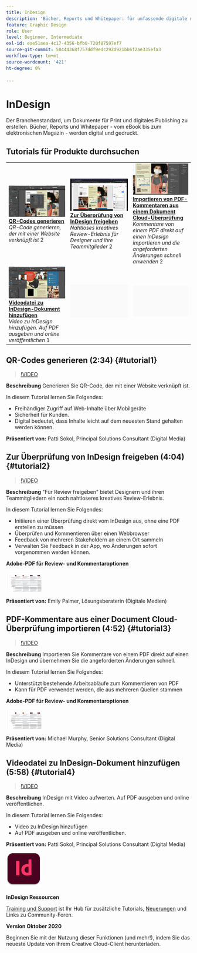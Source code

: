 ```yaml
---
title: InDesign
description: 'Bücher, Reports und Whitepaper: für umfassende digitale und Print-Erlebnisse wie eBooks, elektronische Magazine und Broschüren'
feature: Graphic Design
role: User
level: Beginner, Intermediate
exl-id: eae51aea-4c17-4356-bfb0-720f87597ef7
source-git-commit: 58444368f757ddf9edc292d921bb6f2ae335efa3
workflow-type: tm+mt
source-wordcount: '421'
ht-degree: 0%

---
```


# InDesign

Der Branchenstandard, um Dokumente für Print und digitales Publishing zu erstellen. Bücher, Reports und Whitepaper - vom eBook bis zum elektronischen Magazin - werden digital und gedruckt.

## Tutorials für Produkte durchsuchen

<table style="table-layout:fixed">
<tr>
 <td>
    <a href="indesign.md#tutorial1">
        <img alt="QR-Codes generieren" src="../assets/InDesign_qrCodes_sokol_thumbnail.jpg" />
    </a>
    <div>
    <a href="indesign.md#tutorial1"><strong>QR-Codes generieren</strong></a>
    </div>
    <em>QR-Code generieren, der mit einer Website verknüpft ist</em>
    2<br>
  </td>
  <td>
   <a href="indesign.md#tutorial2">
      <img alt="Zur Überprüfung von InDesign freigeben" src="../assets/indesign_shareforreview_palmer_thumbnail.jpg" />
   </a>
    <div>
   <a href="indesign.md#tutorial2"><strong>Zur Überprüfung von InDesign freigeben</strong></a>
    </div>
    <em>Nahtloses kreatives Review-Erlebnis für Designer und ihre Teammitglieder</em>
    2<br>
  </td>
  <td>
    <a href="indesign.md#tutorial3">
        <img alt="PDF-Kommentare aus einem Dokument importieren 
Cloud-Überprüfung" src="../assets/indesign_pdfcomments_murphy_thumbnail.jpg" />
    </a>
    <div>
    <a href="indesign.md#tutorial3"><strong>Importieren von PDF-Kommentaren aus einem Dokument 
Cloud-Überprüfung</strong></a>
    </div>
    <em>Kommentare von einem PDF direkt auf einen InDesign importieren und die angeforderten Änderungen schnell anwenden</em>
    2<br>
  </td>
</tr>
<tr>
<td>
   <a href="indesign.md#tutorial4">
      <img alt="Videodatei zu InDesign-Dokument hinzufügen" src="../assets/indesign_video_sokol_thumbnail.jpg" />
   </a>
    <div>
   <a href="indesign.md#tutorial4"><strong>Videodatei zu InDesign-Dokument hinzufügen</strong></a>
    </div>
    <em>Video zu InDesign hinzufügen. Auf PDF ausgeben und online veröffentlichen</em>
    1<br>
  </td>
 <td>
    <img alt="Spacer" src="../assets/Gray_thumbnail.png" />
    <div>
    <br>
 </td>
 <td>
    <img alt="Spacer" src="../assets/Gray_thumbnail.png" />
    <div>
    <br>
 </td>
</tr>
</table>

## QR-Codes generieren (2:34) {#tutorial1}

>[!VIDEO](https://video.tv.adobe.com/v/326818?hidetitle=true)

**Beschreibung**
Generieren Sie QR-Code, der mit einer Website verknüpft ist.

In diesem Tutorial lernen Sie Folgendes:
* Freihändiger Zugriff auf Web-Inhalte über Mobilgeräte
* Sicherheit für Kunden.
* Digital bedeutet, dass Inhalte leicht auf dem neuesten Stand gehalten werden können.

**Präsentiert von:**
Patti Sokol, Principal Solutions Consultant (Digital Media)

## Zur Überprüfung von InDesign freigeben (4:04) {#tutorial2}

>[!VIDEO](https://video.tv.adobe.com/v/326824?hidetitle=true)

**Beschreibung**
&quot;Für Review freigeben&quot; bietet Designern und ihren Teammitgliedern ein noch nahtloseres kreatives Review-Erlebnis.

In diesem Tutorial lernen Sie Folgendes:
* Initiieren einer Überprüfung direkt vom InDesign aus, ohne eine PDF erstellen zu müssen
* Überprüfen und Kommentieren über einen Webbrowser
* Feedback von mehreren Stakeholdern an einem Ort sammeln
* Verwalten Sie Feedback in der App, wo Änderungen sofort vorgenommen werden können.

**Adobe-PDF für Review- und Kommentaroptionen**

[![Vergleichsabbild](../assets/ComparisonPDF_thumbnail_96.png)](../assets/Adobe_Review_and_Comment_Comparisons.pdf)

**Präsentiert von:**
Emily Palmer, Lösungsberaterin (Digitale Medien)

## PDF-Kommentare aus einer Document Cloud-Überprüfung importieren (4:52) {#tutorial3}

>[!VIDEO](https://video.tv.adobe.com/v/326959?hidetitle=true)

**Beschreibung**
Importieren Sie Kommentare von einem PDF direkt auf einen InDesign und übernehmen Sie die angeforderten Änderungen schnell.

In diesem Tutorial lernen Sie Folgendes:
* Unterstützt bestehende Arbeitsabläufe zum Kommentieren von PDF
* Kann für PDF verwendet werden, die aus mehreren Quellen stammen

**Adobe-PDF für Review- und Kommentaroptionen**

[![Vergleichsabbild](../assets/ComparisonPDF_thumbnail_96.png)](../assets/Adobe_Review_and_Comment_Comparisons.pdf)

**Präsentiert von:**
Michael Murphy, Senior Solutions Consultant (Digital Media)

## Videodatei zu InDesign-Dokument hinzufügen (5:58) {#tutorial4}

>[!VIDEO](https://video.tv.adobe.com/v/326757?hidetitle=true)

**Beschreibung**
InDesign mit Video aufwerten. Auf PDF ausgeben und online veröffentlichen.

In diesem Tutorial lernen Sie Folgendes:
* Video zu InDesign hinzufügen
* Auf PDF ausgeben und online veröffentlichen.

**Präsentiert von:**
Patti Sokol, Principal Solutions Consultant (Digital Media)

![InDesignLogo](../assets/id_appicon_96.png)

**InDesign Ressourcen**

[Training und Support](https://helpx.adobe.com/support/indesign.html) ist Ihr Hub für zusätzliche Tutorials, [Neuerungen](https://helpx.adobe.com/indesign/user-guide.html/indesign/using/whats-new.ug.html) und Links zu Community-Foren.

**Version Oktober 2020**

Beginnen Sie mit der Nutzung dieser Funktionen (und mehr!), indem Sie das neueste Update von Ihrem Creative Cloud-Client herunterladen.
